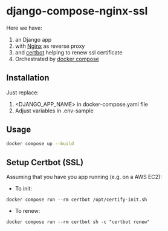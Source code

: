 # django-compose-nginx-ssl

Here we have: 
1. an Django app 
2. with [Nginx](https://nginx.org/en/) as reverse proxy 
3. and [certbot](https://hub.docker.com/r/certbot/certbot/) helping to renew ssl certificate
4. Orchestrated by [docker compose](https://docs.docker.com/compose/)

## Installation
Just replace:
1. <DJANGO_APP_NAME> in docker-compose.yaml file
2. Adjust variables in .env-sample

## Usage

```bash
docker compose up --build
```

## Setup Certbot (SSL)
Assuming that you have you app running (e.g. on a AWS EC2):

- To init:
```
docker compose run --rm certbot /opt/certify-init.sh
```

- To renew: 
```
docker compose run --rm certbot sh -c "certbot renew"
```
